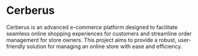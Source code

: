 # Cerberus
Cerberus is an advanced e-commerce platform designed to facilitate seamless online shopping experiences for customers and streamline order management for store owners. This project aims to provide a robust, user-friendly solution for managing an online store with ease and efficiency.
